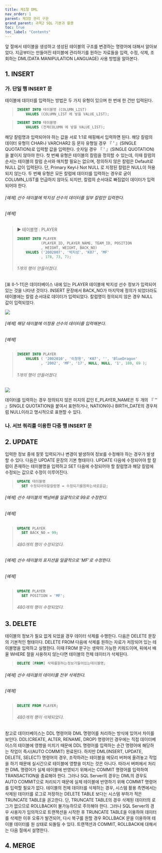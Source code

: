 ```yaml
---
title: 제1절 DML
nav_order: 1
parent: 제3장 관리 구문
grand_parent: 과목2 SQL 기본과 활용
toc: true
toc_label: "Contents"
---
```


앞 절에서 테이블을 생성하고 생성된 테이블의 구조를 변경하는 명령어에 대해서 알아보았다. 지금부터는 만들어진 테이블에 관리하기를 원하는 자료들을 입력, 수정, 삭제, 조회하는 DML(DATA MANIPULATION LANGUAGE) 사용 방법을 알아본다.

## 1. INSERT

### 가. 단일 행 INSERT 문

테이블에 데이터를 입력하는 방법은 두 가지 유형이 있으며 한 번에 한 건만 입력된다.

>```sql
>INSERT INTO 테이블명 (COLUMN_LIST)
>     VALUES (COLUMN_LIST 에 넣을 VALUE_LIST); 
>```

>```sql
>INSERT INTO 테이블명
>     VALUES (전체COLUMN 에 넣을 VALUE_LIST); 
>```

해당 칼럼명과 입력되어야 하는 값을 서로 1:1로 매핑해서 입력하면 된다. 해당 칼럼의 데이터 유형이 CHAR나 VARCHAR2 등 문자 유형일 경우 『 ' 』(SINGLE QUOTATION)로 입력할 값을 입력한다. 숫자일 경우 『 ' 』(SINGLE QUOTATION)을 붙이지 않아야 한다. 첫 번째 유형은 테이블의 칼럼을 정의할 수 있는데, 이때 칼럼의 순서는 테이블의 칼럼 순서와 매치할 필요는 없으며, 정의하지 않은 칼럼은 Default로 NULL 값이 입력된다. 단, Primary Key나 Not NULL 로 지정된 칼럼은 NULL이 허용되지 않는다. 두 번째 유형은 모든 칼럼에 데이터를 입력하는 경우로 굳이 COLUMN_LIST를 언급하지 않아도 되지만, 칼럼의 순서대로 빠짐없이 데이터가 입력되어야 한다.<br>

###### [예제] 선수 테이블에 박지성 선수의 데이터를 일부 칼럼만 입력한다.

###### [예제]

> ▶ 테이블명 : PLAYER 
>```sql
>INSERT INTO PLAYER
>            (PLAYER_ID, PLAYER_NAME, TEAM_ID, POSITION
>            , HEIGHT, WEIGHT, BACK_NO)
>     VALUES ('2002007', '박지성', 'K07', 'MF'
>            , 178, 73, 7); 
>```
>###### 1개의 행이 만들어졌다.

[표 Ⅱ-1-11]은 데이터베이스 내에 있는 PLAYER 테이블에 박지성 선수 정보가 입력되어 있는 것을 나타낸 것이다. INSERT 문장에서 BACK_NO가 마지막에 정의가 되었더라도 테이블에는 칼럼 순서대로 데이터가 입력되었다. 칼럼명이 정의되지 않은 경우 NULL 값이 입력되었다.<br>

![](../images_files/SQL_167.jpg)

###### [예제] 해당 테이블에 이청용 선수의 데이터를 입력해본다.

###### [예제]

>```sql
>INSERT INTO PLAYER
>     VALUES ( '2002010', '이청용', 'K07', '', 'BlueDragon'
>            , '2002', 'MF', '17', NULL, NULL, '1', 180, 69 ); 
>```
>###### 1개의 행이 만들어졌다.

![](../images_files/SQL_168.jpg)

데이터를 입력하는 경우 정의되지 않은 미지의 값인 E_PLAYER_NAME은 두 개의 『 '' 』SINGLE QUOTATION을 붙여서 표현하거나, NATION이나 BIRTH_DATE의 경우처럼 NULL이라고 명시적으로 표현할 수 있다.

### 나. 서브 쿼리를 이용한 다중 행 INSERT 문

## 2. UPDATE

입력한 정보 중에 잘못 입력되거나 변경이 발생하여 정보를 수정해야 하는 경우가 발생할 수 있다. 다음은 UPDATE 문장의 기본 형태이다. UPDATE 다음에 수정되어야 할 칼럼이 존재하는 테이블명을 입력하고 SET 다음에 수정되어야 할 칼럼명과 해당 칼럼에 수정되는 값으로 수정이 이루어진다.

>```sql
>UPDATE 테이블명
>   SET 수정되어야할칼럼명 = 수정되기를원하는새로운값; 
>```

###### [예제] 선수 테이블의 백넘버를 일괄적으로 99로 수정한다.

###### [예제]

>```sql
>UPDATE PLAYER
>   SET BACK_NO = 99; 
>```
>###### 480개의 행이 수정되었다.

###### [예제] 선수 테이블의 포지션을 일괄적으로 'MF'로 수정한다.

###### [예제]

>```sql
>UPDATE PLAYER
>   SET POSITION = 'MF'; 
>```
>###### 480개의 행이 수정되었다.
>

## 3. DELETE

테이블의 정보가 필요 없게 되었을 경우 데이터 삭제를 수행한다. 다음은 DELETE 문장의 기본적인 형태이다. DELETE FROM 다음에 삭제를 원하는 자료가 저장되어 있는 테이블명을 입력하고 실행한다. 이때 FROM 문구는 생략이 가능한 키워드이며, 뒤에서 배울 WHERE 절을 사용하지 않는다면 테이블의 전체 데이터가 삭제된다.

>```sql
>DELETE [FROM] 삭제를원하는정보가들어있는테이블명; 
>```

###### [예제] 선수 테이블의 데이터를 전부 삭제한다.

###### [예제]

>```sql
>DELETE FROM PLAYER; 
>```
>###### 480개의 행이 삭제되었다.

참고로 데이터베이스는 DDL 명령어와 DML 명령어를 처리하는 방식에 있어서 차이를 보인다. DDL(CREATE, ALTER, RENAME, DROP) 명령어인 경우에는 직접 데이터베이스의 테이블에 영향을 미치기 때문에 DDL 명령어를 입력하는 순간 명령어에 해당하는 작업이 즉시(AUTO COMMIT) 완료된다. 하지만 DML(INSERT, UPDATE, DELETE, SELECT) 명령어의 경우, 조작하려는 테이블을 메모리 버퍼에 올려놓고 작업을 하기 때문에 실시간으로 테이블에 영향을 미치는 것은 아니다. 따라서 버퍼에서 처리한 DML 명령어가 실제 테이블에 반영되기 위해서는 COMMIT 명령어를 입력하여 TRANSACTION을 종료해야 한다. 그러나 SQL Server의 경우는 DML의 경우도 AUTO COMMIT으로 처리되기 때문에 실제 테이블에 반영하기 위해 COMMIT 명령어를 입력할 필요가 없다. 테이블의 전체 데이터를 삭제하는 경우, 시스템 활용 측면에서는 삭제된 데이터를 로그로 저장하는 DELETE TABLE 보다는 시스템 부하가 적은 TRUNCATE TABLE을 권고한다. 단, TRUNCATE TABLE의 경우 삭제된 데이터의 로그가 없으므로 ROLLBACK이 불가능하므로 주의해야 한다. 그러나 SQL Server의 경우 사용자가 임의적으로 트랜잭션을 시작한 후 TRUNCATE TABLE을 이용하여 데이터를 삭제한 이후 오류가 발견되어, 다시 복구를 원할 경우 ROLLBACK 문을 이용하여 테이블 데이터를 원 상태로 되돌릴 수 있다. 트랜잭션과 COMMIT, ROLLBACK에 대해서는 다음 절에서 설명한다.

## 4. MERGE

